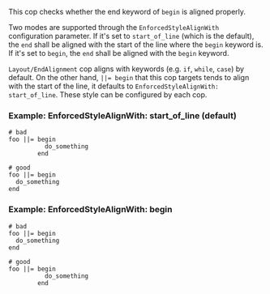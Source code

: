 This cop checks whether the end keyword of `begin` is aligned properly.

Two modes are supported through the `EnforcedStyleAlignWith` configuration
parameter. If it's set to `start_of_line` (which is the default), the
`end` shall be aligned with the start of the line where the `begin`
keyword is. If it's set to `begin`, the `end` shall be aligned with the
`begin` keyword.

`Layout/EndAlignment` cop aligns with keywords (e.g. `if`, `while`, `case`)
by default. On the other hand, `||= begin` that this cop targets tends to
align with the start of the line, it defaults to `EnforcedStyleAlignWith: start_of_line`.
These style can be configured by each cop.

### Example: EnforcedStyleAlignWith: start_of_line (default)
    # bad
    foo ||= begin
              do_something
            end

    # good
    foo ||= begin
      do_something
    end

### Example: EnforcedStyleAlignWith: begin
    # bad
    foo ||= begin
      do_something
    end

    # good
    foo ||= begin
              do_something
            end
